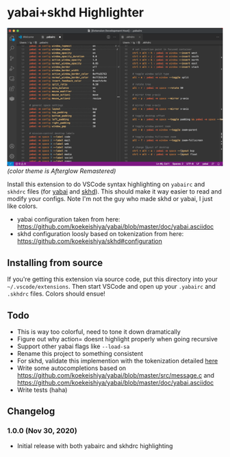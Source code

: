 # yabai+skhd Highlighter

![screenshot](screenshot.png)
_(color theme is Afterglow Remastered)_

Install this extension to do VSCode syntax highlighting on `yabairc` and `skhdrc` files (for [yabai](https://github.com/koekeishiya/yabai) and [skhd](https://github.com/koekeishiya/skhd)). This should make it way easier to read and modify your configs. Note I'm not the guy who made skhd or yabai, I just like colors.

- yabai configuration taken from here: https://github.com/koekeishiya/yabai/blob/master/doc/yabai.asciidoc
- skhd configuration loosly based on tokenization from here: https://github.com/koekeishiya/skhd#configuration

## Installing from source

If you're getting this extension via source code, put this directory into your `~/.vscode/extensions`. Then start VSCode and open up your `.yabairc` and `.skhdrc` files. Colors should ensue!

## Todo

- This is way too colorful, need to tone it down dramatically
- Figure out why action= doesnt highlight properly when going recursive
- Support other yabai flags like `--load-sa`
- Rename this project to something consistent
- For skhd, validate this implemention with the tokenization detailed [here](https://github.com/koekeishiya/skhd#configuration)
- Write some autocompletions based on https://github.com/koekeishiya/yabai/blob/master/src/message.c and https://github.com/koekeishiya/yabai/blob/master/doc/yabai.asciidoc
- Write tests (haha)

## Changelog

### 1.0.0 (Nov 30, 2020)

- Initial release with both yabairc and skhdrc highlighting
